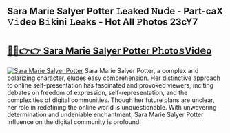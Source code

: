 ## Sara Marie Salyer Potter 𝙻eaked 𝙽u𝚍e - Part-caX 𝚅𝚒deo B𝚒kini 𝙻eaks - Hot All 𝙿hotos 23cY7

# <h2><a href="http://ld6s4a.urlbe.top/?page=Sara+Marie+Salyer+Potter">🔗🔗👉👉 Sara Marie Salyer Potter P𝚑oto𝚜Vid𝚎o</a></h2>

[![Sara Marie Salyer Potter](https://i.imgur.com/eBuTRDB.gif)](http://ld6s4a.urlbe.top/?page=Sara+Marie+Salyer+Potter)
Sara Marie Salyer Potter, a complex and polarizing character, eludes easy comprehension. Her distinctive approach to online self-presentation has fascinated and provoked viewers, inciting debates on freedom of expression, self-representation, and the complexities of digital communities. Though her future plans are unclear, her role in redefining the online world is unquestionable. With unwavering determination and undeniable enchantment, Sara Marie Salyer Potter influence on the digital community is profound.
